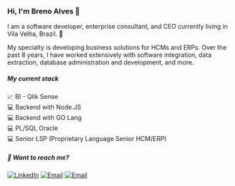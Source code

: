 ### Hi, I'm Breno Alves 👋

I am a software developer, enterprise consultant, and CEO currently living in Vila Velha, Brazil. 📍

My specialty is developing business solutions for HCMs and ERPs. Over the past 8 years, I have worked extensively with software integration, data extraction, database administration and development, and more.

##### My current stack

📈 BI - Qlik Sense<br>
💻 Backend with Node.JS<br>
💻 Backend with GO Lang<br>
💻 PL/SQL Oracle<br>
💻 Senior LSP (Proprietary Language Senior HCM/ERP)<br>

##### 💬 Want to reach me?

[![LinkedIn](https://img.shields.io/badge/LinkedIn-Profile-blue)](https://www.linkedin.com/in/brenosilvaalves/) 
[![Email](https://img.shields.io/badge/Email-breno%40bsaconsultoria.com.br-red?style=flat&logo=gmail)](mailto:breno@bsaconsultoria.com.br)
[![Email](https://img.shields.io/badge/Email-brenno.s.alves%40gmail.com-red?style=flat&logo=gmail)](mailto:brenno.s.alves@gmail.com)


<!--
**brennosalves/brennosalves** is a ✨ _special_ ✨ repository because its `README.md` (this file) appears on your GitHub profile.

Here are some ideas to get you started:

- 🔭 I’m currently working on ...
- 🌱 I’m currently learning ...
- 👯 I’m looking to collaborate on ...
- 🤔 I’m looking for help with ...
- 💬 Ask me about ...
- 📫 How to reach me: ...
- 😄 Pronouns: ...
- ⚡ Fun fact: ...
-->
